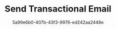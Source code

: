---
id: c73k5d9q8
blueprint: feature
title: 'Send Transactional Email'
author: 5a99e6b0-407b-43f3-9976-ed242aa2448e
template: home
updated_by: 5a99e6b0-407b-43f3-9976-ed242aa2448e
updated_at: 1744285362
sections:
  -
    id: m98m0ur5
    title: 'Reliable Transactional Email Service'
    hero_subtitle: 'Send secure and reliable transactional emails effortlessly with SendX. Achieve optimal inbox placement and manage your deliverability with ease.'
    button_text: 'Try for free'
    button_link: 'https://app.sendx.io'
    type: hero
    enabled: true
    hero_title: 'Reliable Transactional Email Service'
  -
    id: m98momdx
    feature_title: 'Fast and Secure Delivery'
    feature_subtitle: 'Send transactional emails using SMTP relay or our robust email API to ensure your messages reach the inbox.'
    feature_link: 'https://sendx.io'
    feature_image:
      - feature-images/1.jpeg
    type: feature_overview
    enabled: true
    features_title: 'Transactional Emails Made Easy'
    feature:
      -
        id: m98n4fb1
        feature_title: 'SMTP Relay'
        feature_subtitle: 'Utilize our secure SMTP relay to send transactional emails with confidence and speed.'
        feature_link: 'https://sendx.io'
        feature_image:
          - feature-images/2.jpeg
      -
        id: m98n4fb2
        feature_title: 'Email API'
        feature_subtitle: 'Integrate our powerful email API to automate your transactional email processes seamlessly.'
        feature_link: 'https://sendx.io'
        feature_image:
          - feature-images/3.jpeg
      -
        id: m98n4fb3
        feature_title: 'Managed Deliverability'
        feature_subtitle: 'Achieve the best inbox placement with our managed deliverability services, ensuring your emails are seen.'
        feature_link: 'https://sendx.io'
        feature_image:
          - feature-images/4.jpeg
      -
        id: m98n4fb4
        feature_title: 'Easy Setup'
        feature_subtitle: 'Set up and start sending transactional emails in just a few minutes with our user-friendly interface.'
        feature_link: 'https://sendx.io'
        feature_image:
          - feature-images/5.jpeg
      -
        id: m98n4fb5
        feature_title: 'Automated Email Journeys'
        feature_subtitle: 'Create automated email journeys that trigger based on user actions and events for better engagement.'
        feature_link: 'https://sendx.io'
        feature_image:
          - feature-images/6.jpeg
      -
        id: m98n4fb6
        feature_title: 'Interactive Emails'
        feature_subtitle: 'Design AMP transactional emails that allow users to take action directly within the email.'
        feature_link: 'https://sendx.io'
        feature_image:
          - feature-images/7.jpeg
  -
    id: m98nmk2z
    feature_detail:
      -
        id: m98nml6u
        feature_title: 'Create Engaging Transactional Emails'
        feature_image: feature-images/8.jpeg
        feature_section_detail:
          -
            id: m98nn38e
            feature_subtitle: 'Rich Template Library'
            feature_subtitle_content: 'Choose from over 300+ responsive transactional email templates to suit your brand and message.'
            icon: mail
          -
            id: m98nngry
            feature_subtitle: 'Drag-and-Drop Editor'
            feature_subtitle_content: 'Easily customize your transactional emails using our intuitive drag-and-drop email editor.'
            icon: settings
          -
            id: m98nnqh6
            feature_subtitle: 'Personalization'
            feature_subtitle_content: 'Personalize your transactional emails based on user data and actions for higher engagement.'
            icon: users
      -
        id: m99a3k3p
        feature_title: 'Automate Your Email Processes'
        feature_image: feature-images/9.jpeg
        feature_section_detail:
          -
            id: m99a4j8r
            feature_subtitle: 'Trigger-Based Automation'
            feature_subtitle_content: 'Set up various triggers including API endpoints, webhooks, and CRM integrations to send transactional messages.'
            icon: users
          -
            id: m99a5l4s
            feature_subtitle: 'Email Sequences'
            feature_subtitle_content: 'Utilize our visual journey builder to create email sequences that deliver timely transactional emails.'
            icon: chart
          -
            id: m99a6m9t
            feature_subtitle: 'Customer Journey Mapping'
            feature_subtitle_content: 'Map out customer journeys to send relevant transactional emails at every stage of the user experience.'
            icon: chart
      -
        id: m99b1p5q
        feature_title: 'Measure Your Success'
        feature_image: feature-images/10.jpeg
        feature_section_detail:
          -
            id: m99b2r9x
            feature_subtitle: 'Email Analytics'
            feature_subtitle_content: 'Track and analyze key metrics such as open rates, click rates, and conversions for your transactional emails.'
            icon: chart
          -
            id: m99b3s3e
            feature_subtitle: 'A/B Testing'
            feature_subtitle_content: 'Test different subject lines and content to optimize your transactional email performance.'
            icon: settings
          -
            id: m99b4t8r
            feature_subtitle: 'Export Data'
            feature_subtitle_content: 'Export your email analytics data for further analysis and insights to improve future campaigns.'
            icon: cloud
    type: feature_detail
    enabled: true
    features_detail_title: 'Powerful Features for Effective Transactional Emails'
  -
    id: m98nmk9v
    feature_blogs_title: 'Enhance Your Transactional Email Strategy'
    feature_blog_card:
      -
        id: m99d2lofq
        feature_blog_image:
          - feature-images/11.jpeg
        feature_blog_title: 'The Importance of Transactional Emails'
        feature_blog_content: 'Understand why transactional emails are crucial for user engagement and retention.'
      -
        id: m90d2dsfq
        feature_blog_image:
          - feature-images/12.jpeg
        feature_blog_title: 'Creating Effective Transactional Emails'
        feature_blog_content: 'Learn how to craft transactional emails that drive user action and satisfaction.'
      -
        id: m99d2dsaq
        feature_blog_image:
          - feature-images/13.jpeg
        feature_blog_title: 'Automating Your Email Workflows'
        feature_blog_content: 'Discover how to automate your transactional email workflows for efficiency and effectiveness.'
      -
        id: m99d2d3fq
        feature_blog_image:
          - feature-images/14.jpeg
        feature_blog_title: 'Best Practices for Transactional Emails'
        feature_blog_content: 'Explore best practices to enhance the performance of your transactional emails.'
      -
        id: m99d8dsfq
        feature_blog_image:
          - feature-images/15.jpeg
        feature_blog_title: 'Using AMP in Transactional Emails'
        feature_blog_content: 'Learn how to leverage AMP technology to create interactive transactional emails.'
      -
        id: m99dgdsfq
        feature_blog_image:
          - feature-images/16.jpeg
        feature_blog_title: 'Transactional Email Metrics to Track'
        feature_blog_content: 'Identify key metrics to measure the success of your transactional email campaigns.'
    type: feature_blogs
    enabled: true
  -
    id: l93k2d9qr
    type: logo_cloud
    enabled: true
    logo_cloud_title: 'Trusted by Leading Brands for Transactional Emails'
    logo_cloud_subtitle: 'Join thousands of satisfied customers using SendX'
    logo_cloud_button_text: 'See Customer Stories'
    logo_cloud_button_link: /customers
    logos:
      -
        id: l21b3x9ne
        logo_icon:
          - feature-images/17.jpeg
      -
        id: d64p7f3al
        logo_icon:
          - feature-images/18.jpeg
      -
        id: q88z1m7bx
        logo_icon:
          - feature-images/19.jpeg
      -
        id: f13k5v9mb
        logo_icon:
          - feature-images/20.jpeg
      -
        id: w47m8s2ku
        logo_icon:
          - feature-images/21.jpeg
      -
        id: s19y6p4qw
        logo_icon:
          - feature-images/22.jpeg
      -
        id: v56n2a3my
        logo_icon:
          - feature-images/23.jpeg
      -
        id: j82l4c5zc
        logo_icon:
          - feature-images/24.jpeg
  -
    id: f92l8d3kp
    type: faqs
    enabled: true
    faq_title: 'Frequently Asked Questions'
    faqs:
      -
        id: q11n9b5zy
        faq_ques: 'What are transactional emails?'
        faq_ans: 'Transactional emails are automated messages sent to users based on their interactions with your service, such as order confirmations, password resets, and account notifications.'
      -
        id: v77k5d4pl
        faq_ques: 'How do I send transactional emails?'
        faq_ans: 'You can send transactional emails using SendX’s SMTP relay or API, allowing for secure and reliable delivery to your users.'
      -
        id: p62m7x9dw
        faq_ques: 'What is the difference between transactional and marketing emails?'
        faq_ans: 'Transactional emails are triggered by user actions and contain important information, while marketing emails are promotional and aimed at engaging users.'
      -
        id: w38l2q6bk
        faq_ques: 'Can I automate my transactional emails?'
        faq_ans: 'Yes, SendX allows you to automate your transactional emails based on various triggers and user actions, enhancing user engagement.'
      -
        id: y56p9b2vn
        faq_ques: 'How can I ensure high deliverability for my transactional emails?'
        faq_ans: 'Utilize SendX’s managed deliverability services and follow best practices to ensure your transactional emails reach the inbox.'
---